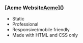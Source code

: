 ### [Acme Website[Acme](https://acme-wesbite.netlify.app/)]()
* Static 
* Professional
* Responsive/mobile friendly 
* Made with HTML and CSS only
